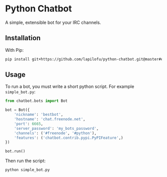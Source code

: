 Python Chatbot
==============

A simple, extensible bot for your IRC channels.

Installation
------------

With Pip:

```bash
pip install git+https://github.com/lapilofu/python-chatbot.git@master#egg=chatbot
```

Usage
-----

To run a bot, you must write a short python script. For example `simple_bot.py`:

```python
from chatbot.bots import Bot

bot = Bot({
	'nickname': 'bestbot',
	'hostname': 'chat.freenode.net',
	'port': 6665,
	'server_password': 'my_bots_password',
	'channels': ('#freenode', '#python'),
	'features': ('chatbot.contrib.pypi.PyPIFeature',)
})

bot.run()
```

Then run the script:

```bash
python simple_bot.py
```